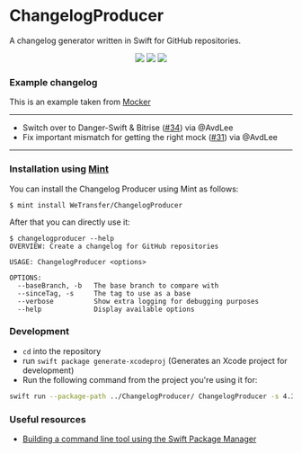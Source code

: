 # ChangelogProducer
A changelog generator written in Swift for GitHub repositories.

<p align="center">
<img src="https://app.bitrise.io/app/257a09239a13f301.svg?token=1iMSavdhOwGWKuYtK9fgoQ"/>
<img src="https://img.shields.io/badge/language-swift5.1-f48041.svg?style=flat"/>
<img src="https://img.shields.io/badge/License-MIT-yellow.svg?style=flat"/>
</p>

### Example changelog
This is an example taken from [Mocker](https://github.com/WeTransfer/Mocker/releases/tag/2.0.1)

----

- Switch over to Danger-Swift & Bitrise ([#34](https://github.com/WeTransfer/Mocker/pull/34)) via @AvdLee
- Fix important mismatch for getting the right mock ([#31](https://github.com/WeTransfer/Mocker/pull/31)) via @AvdLee

----

### Installation using [Mint](https://github.com/yonaskolb/mint)
You can install the Changelog Producer using Mint as follows:

```
$ mint install WeTransfer/ChangelogProducer
```

After that you can directly use it:

```
$ changelogproducer --help
OVERVIEW: Create a changelog for GitHub repositories

USAGE: ChangelogProducer <options>

OPTIONS:
  --baseBranch, -b   The base branch to compare with
  --sinceTag, -s     The tag to use as a base
  --verbose          Show extra logging for debugging purposes
  --help             Display available options
```

### Development
- `cd` into the repository
- run `swift package generate-xcodeproj` (Generates an Xcode project for development)
- Run the following command from the project you're using it for:

```bash
swift run --package-path ../ChangelogProducer/ ChangelogProducer -s 4.3.0b13951 -b develop --verbose
```

### Useful resources
- [Building a command line tool using the Swift Package Manager](https://www.swiftbysundell.com/articles/building-a-command-line-tool-using-the-swift-package-manager/)
